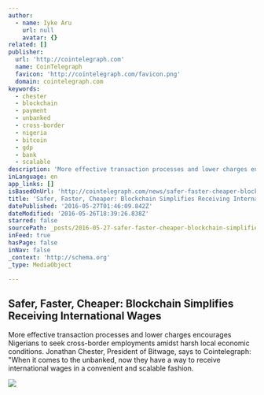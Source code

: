 ```yaml
---
author:
  - name: Iyke Aru
    url: null
    avatar: {}
related: []
publisher:
  url: 'http://cointelegraph.com'
  name: CoinTelegraph
  favicon: 'http://cointelegraph.com/favicon.png'
  domain: cointelegraph.com
keywords:
  - chester
  - blockchain
  - payment
  - unbanked
  - cross-border
  - nigeria
  - bitcoin
  - gdp
  - bank
  - scalable
description: 'More effective transaction processes and lower charges encourages Nigerians to seek cross-border employments amidst harsh local economic conditions. Jonathan Chester, President of Bitwage, says to Cointelegraph: "When it comes to the unbanked, now they have a way to receive international wages in a convenient and scalable fashion.'
inLanguage: en
app_links: []
isBasedOnUrl: 'http://cointelegraph.com/news/safer-faster-cheaper-blockchain-simplifies-receiving-international-wages'
title: 'Safer, Faster, Cheaper: Blockchain Simplifies Receiving International Wages'
datePublished: '2016-05-27T01:46:09.842Z'
dateModified: '2016-05-26T18:39:26.838Z'
starred: false
sourcePath: _posts/2016-05-27-safer-faster-cheaper-blockchain-simplifies-receiving-inte.md
inFeed: true
hasPage: false
inNav: false
_context: 'http://schema.org'
_type: MediaObject

---
```

<article style=""><h1>Safer, Faster, Cheaper: Blockchain Simplifies Receiving International Wages</h1><p>More effective transaction processes and lower charges encourages Nigerians to seek cross-border employments amidst harsh local economic conditions. Jonathan Chester, President of Bitwage, says to Cointelegraph: "When it comes to the unbanked, now they have a way to receive international wages in a convenient and scalable fashion.</p><img src="http://cointelegraph.com/images/725_aHR0cDovL2NvaW50ZWxlZ3JhcGguY29tL3N0b3JhZ2UvdXBsb2Fkcy92aWV3L2YyYjA5ODMxMzcwMzZjNThlM2EyMWIyMDE0YzVjZDA2LnBuZw==.jpg" /></article>